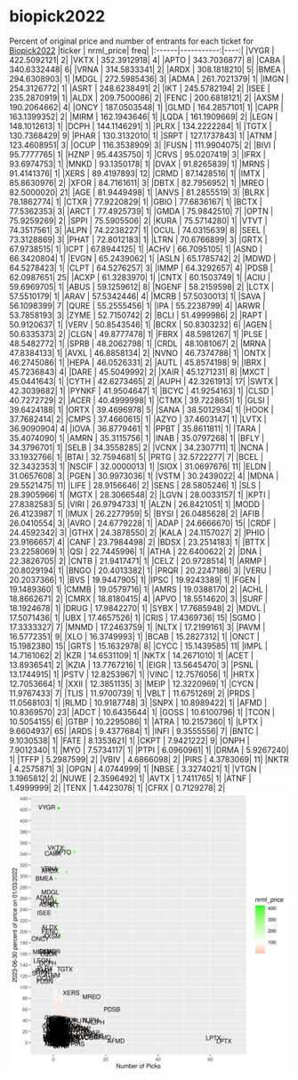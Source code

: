 # biopick2022
Percent of original price and number of entrants for each ticket for [Biopick2022](https://twitter.com/hashtag/Biopick2022)
|ticker |  nrml_price| freq|
|:------|-----------:|----:|
|VYGR   | 422.5092121|    2|
|VKTX   | 352.3912918|    4|
|APTO   | 343.7036877|    8|
|CABA   | 340.6332448|    6|
|VRNA   | 314.5833341|    2|
|ARDX   | 308.1818210|    5|
|BMEA   | 294.6308903|    1|
|MDGL   | 272.5985436|    3|
|ADMA   | 261.7021379|    1|
|IMGN   | 254.3126772|    1|
|ASRT   | 248.6238491|    2|
|IKT    | 245.5782194|    2|
|ISEE   | 235.2870919|    1|
|ALDX   | 209.7500086|    2|
|FENC   | 200.6818121|    2|
|AXSM   | 190.2064662|    4|
|ONCY   | 187.0503548|    1|
|GLMD   | 164.2857101|    1|
|CAPR   | 163.1399352|    2|
|MIRM   | 162.1943646|    1|
|LQDA   | 161.1909669|    2|
|LEGN   | 148.1012613|    1|
|DCPH   | 144.1146291|    1|
|PLRX   | 134.2222284|    1|
|TGTX   | 130.7368429|    9|
|PHAR   | 130.3132010|    1|
|SRPT   | 127.1737843|    1|
|ATNM   | 123.4608951|    3|
|OCUP   | 116.3538909|    3|
|FUSN   | 111.9904075|    2|
|BIVI   |  95.7777765|    1|
|HZNP   |  95.4435750|    1|
|CRVS   |  95.0207419|    3|
|IFRX   |  93.6974753|    1|
|MNKD   |  93.1350178|    1|
|DVAX   |  91.8265839|    1|
|MRNS   |  91.4141376|    1|
|XERS   |  89.4197893|   12|
|CRMD   |  87.1428516|    1|
|IMTX   |  85.8630976|    2|
|XFOR   |  84.7161611|    3|
|DBTX   |  82.7956952|    1|
|MREO   |  82.5000020|   21|
|AGE    |  81.9449498|    1|
|ANVS   |  81.2855519|    3|
|BLRX   |  78.1862774|    1|
|CTXR   |  77.9220829|    1|
|GBIO   |  77.6836167|    1|
|BCTX   |  77.5362353|    3|
|ARCT   |  77.4925739|    1|
|GMDA   |  75.9842510|    7|
|OPTN   |  75.9259269|    2|
|SPPI   |  75.5905506|    2|
|KURA   |  75.5714280|    1|
|VTVT   |  74.3517561|    3|
|ALPN   |  74.2238227|    1|
|OCUL   |  74.0315639|    8|
|SEEL   |  73.3128869|    3|
|PHAT   |  72.8012183|    1|
|LTRN   |  70.6766899|    3|
|GRTX   |  67.9738515|    1|
|ICPT   |  67.8944125|    1|
|ACHV   |  66.7095105|    1|
|ASND   |  66.3420804|    1|
|EVGN   |  65.2439062|    1|
|ASLN   |  65.1785742|    2|
|MDWD   |  64.5278423|    1|
|CLPT   |  64.5276257|    3|
|IMMP   |  64.3292657|    4|
|PDSB   |  62.0987651|   25|
|ACXP   |  61.3283970|    1|
|CNTX   |  60.1503749|    1|
|ACIU   |  59.6969705|    1|
|ABUS   |  59.1259612|    8|
|NGENF  |  58.2159598|    2|
|LCTX   |  57.5510179|    1|
|ARAV   |  57.5342446|    4|
|MCRB   |  57.5030013|    1|
|SAVA   |  56.1098399|    7|
|QURE   |  55.2555456|    1|
|IPA    |  55.2238799|    4|
|ARWR   |  53.7858193|    3|
|ZYME   |  52.7150742|    2|
|BCLI   |  51.4999986|    2|
|RAPT   |  50.9120637|    1|
|VERV   |  50.8543546|    1|
|BCRX   |  50.8303232|    6|
|AGEN   |  50.6335373|    2|
|CLGN   |  49.8777478|    1|
|FBRX   |  48.5981267|    1|
|PLSE   |  48.5482772|    1|
|SPRB   |  48.2062798|    1|
|CRDL   |  48.1081067|    2|
|MRNA   |  47.8384133|    1|
|AVXL   |  46.8858134|    2|
|NVNO   |  46.7374788|    1|
|ONTX   |  46.2745086|    1|
|HEPA   |  46.0526331|    2|
|AUTL   |  45.8574198|    9|
|IBRX   |  45.7236843|    4|
|DARE   |  45.5049992|    2|
|XAIR   |  45.1271231|    8|
|MXCT   |  45.0441643|    1|
|CYTH   |  42.6273465|    2|
|AUPH   |  42.3261913|   17|
|SWTX   |  42.3039682|    1|
|PYNKF  |  41.9504647|    1|
|BCYC   |  41.9254163|    1|
|CLSD   |  40.7272729|    2|
|ACER   |  40.4999998|    1|
|CTMX   |  39.7228651|    1|
|GLSI   |  39.6424188|    1|
|ORTX   |  39.4696978|    5|
|SANA   |  38.5012934|    1|
|HOOK   |  37.7682414|    2|
|CMPS   |  37.4660615|    1|
|AZYO   |  37.4603147|    1|
|LVTX   |  36.9090904|    4|
|IOVA   |  36.8779461|    1|
|PPBT   |  35.8611811|    1|
|TARA   |  35.4074090|    1|
|AMRN   |  35.3115756|    1|
|INAB   |  35.0797268|    1|
|BFLY   |  34.3796701|    1|
|SELB   |  34.3558285|    2|
|VCNX   |  34.2307711|    1|
|NCNA   |  33.1932766|    1|
|BTAI   |  32.7594681|    5|
|PRTG   |  32.5722277|    7|
|BCEL   |  32.3432353|    1|
|NSCIF  |  32.0000013|    1|
|SIOX   |  31.0697676|   11|
|ELDN   |  31.0657608|    3|
|PGEN   |  30.9973036|    1|
|VSTM   |  30.2439022|    4|
|MDNA   |  29.5521475|   11|
|LIFE   |  28.9156646|    2|
|SENS   |  28.5805246|    1|
|SLS    |  28.3905966|    1|
|MGTX   |  28.3066548|    2|
|LGVN   |  28.0033157|    1|
|KPTI   |  27.8382583|    5|
|VIRI   |  26.9794733|    1|
|ALZN   |  26.8421051|    1|
|MODD   |  26.4123987|    1|
|IMUX   |  26.2277959|    5|
|BYSI   |  26.0485628|    2|
|AFIB   |  26.0410554|    3|
|AVRO   |  24.6779228|    1|
|ADAP   |  24.6666670|   15|
|CRDF   |  24.4592342|    3|
|GTHX   |  24.3878550|    2|
|KALA   |  24.1157027|    2|
|PHIO   |  23.9166657|    4|
|CANF   |  23.7984498|    2|
|BDSX   |  23.2514183|    1|
|BTTX   |  23.2258069|    1|
|QSI    |  22.7445996|    1|
|ATHA   |  22.6400622|    2|
|DNA    |  22.3826705|    2|
|CNTB   |  21.9417471|    1|
|CELZ   |  20.9728514|    1|
|ARMP   |  20.8029194|    1|
|BNGO   |  20.4013382|    1|
|PRQR   |  20.2247186|    3|
|VERU   |  20.2037366|    1|
|BVS    |  19.9447905|    1|
|IPSC   |  19.9243389|    1|
|FGEN   |  19.1489360|    1|
|CMMB   |  19.0579716|    1|
|AMRS   |  19.0388170|    2|
|ACHL   |  18.8662671|    2|
|CMRX   |  18.8180415|    4|
|APVO   |  18.5514620|    3|
|SURF   |  18.1924678|    1|
|DRUG   |  17.9842270|    1|
|SYBX   |  17.7685948|    2|
|MDVL   |  17.5071436|    1|
|UBX    |  17.4657526|    1|
|CRIS   |  17.4369736|   15|
|SGMO   |  17.3333327|    7|
|MNMD   |  17.2463759|    1|
|NLTX   |  17.2199161|    3|
|PAVM   |  16.5772351|    9|
|XLO    |  16.3749993|    1|
|BCAB   |  15.2827312|    1|
|ONCT   |  15.1982380|   15|
|GRTS   |  15.1632978|    8|
|CYCC   |  15.1439585|   11|
|IMPL   |  14.7161062|    2|
|KZR    |  14.6531109|    1|
|NKTX   |  14.2671010|    1|
|ACET   |  13.8936541|    2|
|KZIA   |  13.7767216|    1|
|EIGR   |  13.5645470|    3|
|PSNL   |  13.1744915|    1|
|PSTV   |  12.8253967|    1|
|VINC   |  12.7576056|    1|
|HRTX   |  12.7053664|    1|
|XXII   |  12.3851135|    3|
|MEIP   |  12.3220969|    1|
|CYCN   |  11.9767433|    7|
|TLIS   |  11.9700739|    1|
|VBLT   |  11.6751269|    2|
|PRDS   |  11.0568103|    1|
|RLMD   |  10.9187748|    3|
|SNPX   |  10.8989422|    1|
|AFMD   |  10.8369570|   23|
|ADCT   |  10.6435644|    1|
|GOSS   |  10.6100796|    1|
|TCON   |  10.5054155|    6|
|GTBP   |  10.2295086|    1|
|ATRA   |  10.2157360|    1|
|LPTX   |   9.6604937|   65|
|ARDS   |   9.4377684|    1|
|INFI   |   9.3555556|    7|
|BNTC   |   9.1030538|    1|
|FATE   |   8.1353621|    1|
|CKPT   |   7.9421222|    9|
|ONPH   |   7.9012340|    1|
|MYO    |   7.5734117|    1|
|PTPI   |   6.0960961|    1|
|DRMA   |   5.9267240|    1|
|TFFP   |   5.2987599|    2|
|VBIV   |   4.6866098|    2|
|PIRS   |   4.3783069|   11|
|NKTR   |   4.2575871|    3|
|OPGN   |   4.0744999|    1|
|NBSE   |   3.3274021|    1|
|VTGN   |   3.1965812|    2|
|NUWE   |   2.3596492|    1|
|AVTX   |   1.7411765|    1|
|ATNF   |   1.4999999|    2|
|TENX   |   1.4423078|    1|
|CFRX   |   0.7129278|    2|
![retvspicks](biopicks.png?raw=true)
